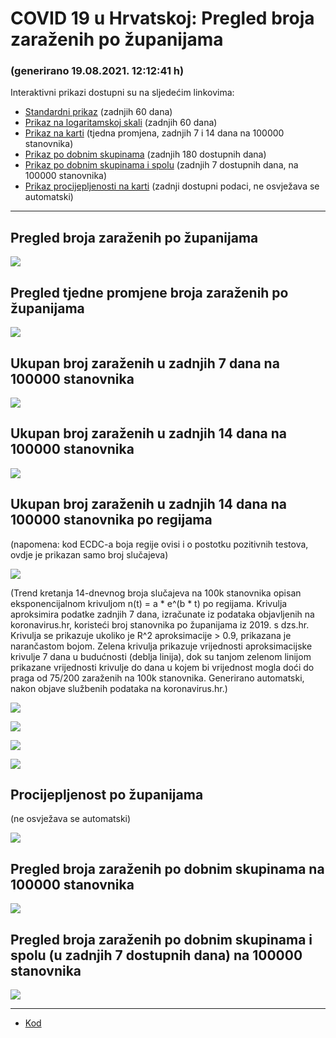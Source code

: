 # COVID 19 u Hrvatskoj: Pregled broja zaraženih po županijama

### (generirano 19.08.2021. 12:12:41 h)

Interaktivni prikazi dostupni su na sljedećim linkovima:

- [Standardni prikaz](html/index.html) (zadnjih 60 dana)
- [Prikaz na logaritamskoj skali](html/index_log.html) (zadnjih 60 dana)
- [Prikaz na karti](html/index_map.html) (tjedna promjena, zadnjih 7 i 14 dana na 100000 stanovnika)
- [Prikaz po dobnim skupinama](html/index_per_age.html) (zadnjih 180 dostupnih dana)
- [Prikaz po dobnim skupinama i spolu](html/index_pyramid.html) (zadnjih 7 dostupnih dana, na 100000 stanovnika)
- [Prikaz procijepljenosti na karti](html/index_vaccination.html) (zadnji dostupni podaci, ne osvježava se automatski)

-----

## Pregled broja zaraženih po županijama

![](img/2021_08_18_line_plots.png)

## Pregled tjedne promjene broja zaraženih po županijama

![](img/2021_08_18_map.png)

## Ukupan broj zaraženih u zadnjih 7 dana na 100000 stanovnika

![](img/2021_08_18_map_7_day_per_100k.png)

## Ukupan broj zaraženih u zadnjih 14 dana na 100000 stanovnika

![](img/2021_08_18_map_14_day_per_100k.png)

## Ukupan broj zaraženih u zadnjih 14 dana na 100000 stanovnika po regijama

(napomena: kod ECDC-a boja regije ovisi i o postotku pozitivnih testova, ovdje je prikazan samo broj slučajeva)

![](img/2021_08_18_map_14_day_per_100k_region.png)

(Trend kretanja 14-dnevnog broja slučajeva na 100k stanovnika opisan eksponencijalnom krivuljom n(t) = a * e^(b * t) po regijama. Krivulja aproksimira podatke zadnjih 7 dana, izračunate iz podataka objavljenih na koronavirus.hr, koristeći broj stanovnika po županijama iz 2019. s dzs.hr. Krivulja se prikazuje ukoliko je R^2 aproksimacije > 0.9, prikazana je narančastom bojom. Zelena krivulja prikazuje vrijednosti aproksimacijske krivulje 7 dana u budućnosti (deblja linija), dok su tanjom zelenom linijom prikazane vrijednosti krivulje do dana u kojem bi vrijednost mogla doći do praga od 75/200 zaraženih na 100k stanovnika. Generirano automatski, nakon objave službenih podataka na koronavirus.hr.)

![](img/2021_08_18_current_Jadranska_Hrvatska.png)

![](img/2021_08_18_current_Panonska_Hrvatska.png)

![](img/2021_08_18_current_Grad_Zagreb.png)

![](img/2021_08_18_current_Sjeverna_Hrvatska.png)

## Procijepljenost po županijama

(ne osvježava se automatski)

![](img/2021_08_18_vaccination.png)

## Pregled broja zaraženih po dobnim skupinama na 100000 stanovnika

![](img/2021_08_18_per_age_group.png)

## Pregled broja zaraženih po dobnim skupinama i spolu (u zadnjih 7 dostupnih dana) na 100000 stanovnika

![](img/2021_08_18_pyramid.png)

-----

- [Kod](https://github.com/ppalasek/covid_plots_croatia)

